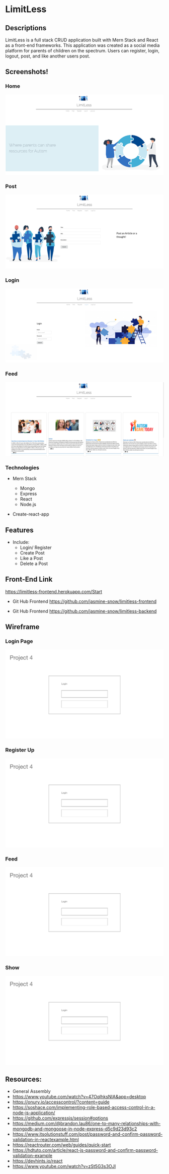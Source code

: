 # LimitLess

## Descriptions
LimitLess is a full stack CRUD application built with Mern Stack and React as a front-end frameworks. This application was created as a social media platform for parents of children on the spectrum. Users can register, login, logout, post, and like another users post.



## Screenshots!



### Home
![one](./img/1.png)



### Post
![two](./img/2.png)



### Login
![three](./img/3.png)



### Feed
![four](./img/4.png)



### Technologies

* Mern Stack
  * Mongo
  * Express
  * React
  * Node.js

* Create-react-app

## Features
* Include:
  * Login/ Register
  * Create Post
  * Like a Post
  * Delete a Post


## Front-End Link

https://limitless-frontend.herokuapp.com/Start

* Git Hub Frontend
https://github.com/jasmine-snow/limitless-frontend

* Git Hub Frontend
https://github.com/jasmine-snow/limitless-backend



##  Wireframe


### Login Page
![one](./img/screenshots1.png)

### Register Up
![two](./img/screenshots1.png)

### Feed
![three](./img/screenshots1.png)

### Show
![four](./img/screenshots1.png)





## Resources:
  * General Assembly 
  * https://www.youtube.com/watch?v=47OqlhksNIA&app=desktop
  * https://onury.io/accesscontrol/?content=guide
  * https://soshace.com/implementing-role-based-access-control-in-a-node-js-application/
  * https://github.com/expressjs/session#options
  * https://medium.com/@brandon.lau86/one-to-many-relationships-with-mongodb-and-mongoose-in-node-express-d5c9d23d93c2
  * https://www.itsolutionstuff.com/post/password-and-confirm-password-validation-in-reactexample.html
  * https://reactrouter.com/web/guides/quick-start
  * https://hdtuto.com/article/react-js-password-and-confirm-password-validation-example
  * https://devhints.io/react
  * https://www.youtube.com/watch?v=zSt5G3s3OJI
